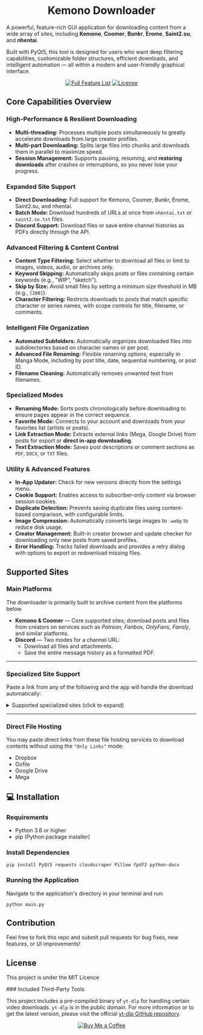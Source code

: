 <h1 align="center">Kemono Downloader</h1>

<p>A powerful, feature-rich GUI application for downloading content from a wide array of sites, including <strong>Kemono</strong>, <strong>Coomer</strong>, <strong>Bunkr</strong>, <strong>Erome</strong>, <strong>Saint2.su</strong>, and <strong>nhentai</strong>.</p>
<p>Built with PyQt5, this tool is designed for users who want deep filtering capabilities, customizable folder structures, efficient downloads, and intelligent automation — all within a modern and user-friendly graphical interface.</p>

<div align="center">
    <a href="features.md"><img src="https://img.shields.io/badge/📚%20Full%20Feature%20List-FFD700?style=for-the-badge&logoColor=black&color=FFD700" alt="Full Feature List"></a>
    <a href="LICENSE"><img src="https://img.shields.io/badge/📝%20License-90EE90?style=for-the-badge&logoColor=black&color=90EE90" alt="License"></a>
</div>

<h2>Core Capabilities Overview</h2>
<h3>High-Performance &amp; Resilient Downloading</h3>
<ul>
  <li><strong>Multi-threading:</strong> Processes multiple posts simultaneously to greatly accelerate downloads from large creator profiles.</li>
  <li><strong>Multi-part Downloading:</strong> Splits large files into chunks and downloads them in parallel to maximize speed.</li>
  <li><strong>Session Management:</strong> Supports pausing, resuming, and <strong>restoring downloads</strong> after crashes or interruptions, so you never lose your progress.</li>
</ul>
<h3>Expanded Site Support</h3>
<ul>
  <li><strong>Direct Downloading:</strong> Full support for Kemono, Coomer, Bunkr, Erome, Saint2.su, and nhentai.</li>
  <li><strong>Batch Mode:</strong> Download hundreds of URLs at once from <code>nhentai.txt</code> or <code>saint2.su.txt</code> files.</li>
  <li><strong>Discord Support:</strong> Download files or save entire channel histories as PDFs directly through the API.</li>
</ul>
<h3>Advanced Filtering &amp; Content Control</h3>
<ul>
  <li><strong>Content Type Filtering:</strong> Select whether to download all files or limit to images, videos, audio, or archives only.</li>
  <li><strong>Keyword Skipping:</strong> Automatically skips posts or files containing certain keywords (e.g., "WIP", "sketch").</li>
  <li><strong>Skip by Size:</strong> Avoid small files by setting a minimum size threshold in MB (e.g., <code>[200]</code>).</li>
  <li><strong>Character Filtering:</strong> Restricts downloads to posts that match specific character or series names, with scope controls for title, filename, or comments.</li>
</ul>
<h3>Intelligent File Organization</h3>
<ul>
  <li><strong>Automated Subfolders:</strong> Automatically organizes downloaded files into subdirectories based on character names or per post.</li>
  <li><strong>Advanced File Renaming:</strong> Flexible renaming options, especially in Manga Mode, including by post title, date, sequential numbering, or post ID.</li>
  <li><strong>Filename Cleaning:</strong> Automatically removes unwanted text from filenames.</li>
</ul>
<h3>Specialized Modes</h3>
<ul>
  <li><strong>Renaming Mode:</strong> Sorts posts chronologically before downloading to ensure pages appear in the correct sequence.</li>
  <li><strong>Favorite Mode:</strong> Connects to your account and downloads from your favorites list (artists or posts).</li>
  <li><strong>Link Extraction Mode:</strong> Extracts external links (Mega, Google Drive) from posts for export or <strong>direct in-app downloading</strong>.</li>
  <li><strong>Text Extraction Mode:</strong> Saves post descriptions or comment sections as <code>PDF</code>, <code>DOCX</code>, or <code>TXT</code> files.</li>
</ul>
<h3>Utility &amp; Advanced Features</h3>
<ul>
  <li><strong>In-App Updater:</strong> Check for new versions directly from the settings menu.</li>
  <li><strong>Cookie Support:</strong> Enables access to subscriber-only content via browser session cookies.</li>
  <li><strong>Duplicate Detection:</strong> Prevents saving duplicate files using content-based comparison, with configurable limits.</li>
  <li><strong>Image Compression:</strong> Automatically converts large images to <code>.webp</code> to reduce disk usage.</li>
  <li><strong>Creator Management:</strong> Built-in creator browser and update checker for downloading only new posts from saved profiles.</li>
  <li><strong>Error Handling:</strong> Tracks failed downloads and provides a retry dialog with options to export or redownload missing files.</li>
</ul>
<section aria-labelledby="supported-sites">
  <h2 id="supported-sites">Supported Sites</h2>

  <h3>Main Platforms</h3>
  <p>
    The downloader is primarily built to archive content from the platforms below.
  </p>
  <ul>
    <li>
      <strong>Kemono &amp; Coomer</strong> — Core supported sites; download posts and files from creators on services such as
      <em>Patreon, Fanbox, OnlyFans, Fansly</em>, and similar platforms.
    </li>
    <li>
      <strong>Discord</strong> — Two modes for a channel URL:
      <ul>
        <li>Download all files and attachments.</li>
        <li>Save the entire message history as a formatted PDF.</li>
      </ul>
    </li>
  </ul>

  <hr>

  <h3>Specialized Site Support</h3>
  <p>Paste a link from any of the following and the app will handle the download automatically:</p>

  <details>
    <summary>Supported specialized sites (click to expand)</summary>
    <ul>
      <li>AllPornComic</li>
      <li>Bunkr</li>
      <li>Erome</li>
      <li>Fap-Nation</li>
      <li>Hentai2Read</li>
      <li>nhentai</li>
      <li>Pixeldrain</li>
      <li>Saint2</li>
      <li>Toonily</li>
      <li>danbooru</li>
      <li>Mangadex</li>
      <li>Simpcity</li>

    </ul>
  </details>

  <hr>

  <h3>Direct File Hosting</h3>
  <p>
    You may paste direct links from these file hosting services to download contents without using the
    <code>&quot;Only Links&quot;</code> mode:
  </p>
  <ul>
    <li>Dropbox</li>
    <li>Gofile</li>
    <li>Google Drive</li>
    <li>Mega</li>
  </ul>
</section>

<h2>💻 Installation</h2>
<h3>Requirements</h3>
<ul>
  <li>Python 3.6 or higher</li>
  <li>pip (Python package installer)</li>
</ul>
<h3>Install Dependencies</h3>
<pre><code>pip install PyQt5 requests cloudscraper Pillow fpdf2 python-docx
</code></pre>
<h3>Running the Application</h3>
<p>Navigate to the application's directory in your terminal and run:</p>
<pre><code>python main.py
</code></pre>
<h2>Contribution</h2>
<p>Feel free to fork this repo and submit pull requests for bug fixes, new features, or UI improvements!</p>
<h2>License</h2>
<p>This project is under the MIT Licence</p>
### Included Third-Party Tools

This project includes a pre-compiled binary of `yt-dlp` for handling certain video downloads. `yt-dlp` is in the public domain. For more information or to get the latest version, please visit the official [yt-dlp GitHub repository](https://github.com/yt-dlp/yt-dlp).


<p align="center">
  <a href="https://buymeacoffee.com/yuvi9587">
    <img src="https://img.shields.io/badge/🍺%20Buy%20Me%20a%20Coffee-FFCCCB?style=for-the-badge&amp;logoColor=black&amp;color=FFDD00" alt="Buy Me a Coffee">
  </a>
</p>
